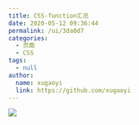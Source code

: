 ```yaml
---
title: CSS-function汇总
date: 2020-05-12 09:36:44
permalink: /ui/3da0d7
categories: 
  - 页面
  - CSS
tags: 
  - null
author: 
  name: xugaoyi
  link: https://github.com/xugaoyi
---
```

![](https://cdn.jsdelivr.net/gh/xugaoyi/image_store/blog/20200512161232.jpg)